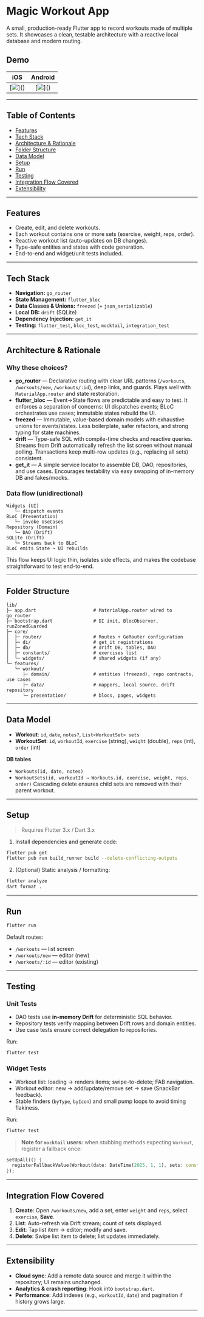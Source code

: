# Magic Workout App

A small, production-ready Flutter app to record workouts made of multiple sets. It showcases a clean, testable architecture with a reactive local database and modern routing.

## Demo

| iOS  | Android |
| :---------------: | :---------------: |
| [![]([https://github.com/loydkim/pixelfield_assessment/blob/main/demo/demo_iOS.gif](https://github.com/loydkim/magic_assessment/blob/main/demo/demo_ios.gif))]() | [![]([https://github.com/loydkim/pixelfield_assessment/blob/main/demo/demo_android.gif](https://github.com/loydkim/magic_assessment/blob/main/demo/demo_android.gif))]() |

---

## Table of Contents

* [Features](#features)
* [Tech Stack](#tech-stack)
* [Architecture & Rationale](#architecture--rationale)
* [Folder Structure](#folder-structure)
* [Data Model](#data-model)
* [Setup](#setup)
* [Run](#run)
* [Testing](#testing)
* [Integration Flow Covered](#integration-flow-covered)
* [Extensibility](#extensibility)

---

## Features

* Create, edit, and delete workouts.
* Each workout contains one or more sets (exercise, weight, reps, order).
* Reactive workout list (auto-updates on DB changes).
* Type-safe entities and states with code generation.
* End-to-end and widget/unit tests included.

---

## Tech Stack

* **Navigation:** `go_router`
* **State Management:** `flutter_bloc`
* **Data Classes & Unions:** `freezed` (+ `json_serializable`)
* **Local DB:** `drift` (SQLite)
* **Dependency Injection:** `get_it`
* **Testing:** `flutter_test`, `bloc_test`, `mocktail`, `integration_test`

---

## Architecture & Rationale

### Why these choices?

* **go\_router** — Declarative routing with clear URL patterns (`/workouts`, `/workouts/new`, `/workouts/:id`), deep links, and guards. Plays well with `MaterialApp.router` and state restoration.
* **flutter\_bloc** — Event→State flows are predictable and easy to test. It enforces a separation of concerns: UI dispatches events; BLoC orchestrates use cases; immutable states rebuild the UI.
* **freezed** — Immutable, value-based domain models with exhaustive unions for events/states. Less boilerplate, safer refactors, and strong typing for state machines.
* **drift** — Type-safe SQL with compile-time checks and reactive queries. Streams from Drift automatically refresh the list screen without manual polling. Transactions keep multi-row updates (e.g., replacing all sets) consistent.
* **get\_it** — A simple service locator to assemble DB, DAO, repositories, and use cases. Encourages testability via easy swapping of in-memory DB and fakes/mocks.

### Data flow (unidirectional)

```
Widgets (UI)
   └─ dispatch events
BLoC (Presentation)
   └─ invoke UseCases
Repository (Domain)
   └─ DAO (Drift)
SQLite (Drift)
   └─ Streams back to BLoC
BLoC emits State → UI rebuilds
```

This flow keeps UI logic thin, isolates side effects, and makes the codebase straightforward to test end-to-end.

---

## Folder Structure

```
lib/
├─ app.dart                     # MaterialApp.router wired to go_router
├─ bootstrap.dart               # DI init, BlocObserver, runZonedGuarded
├─ core/
│  ├─ router/                   # Routes + GoRouter configuration
│  ├─ di/                       # get_it registrations
│  ├─ db/                       # drift DB, tables, DAO
│  ├─ constants/                # exercises list
│  └─ widgets/                  # shared widgets (if any)
└─ features/
   └─ workout/
      ├─ domain/                # entities (freezed), repo contracts, use cases
      ├─ data/                  # mappers, local source, drift repository
      └─ presentation/          # blocs, pages, widgets
```

---

## Data Model

* **Workout**: `id`, `date`, `notes?`, `List<WorkoutSet> sets`
* **WorkoutSet**: `id`, `workoutId`, `exercise` (string), `weight` (double), `reps` (int), `order` (int)

**DB tables**

* `Workouts(id, date, notes)`
* `WorkoutSets(id, workoutId → Workouts.id, exercise, weight, reps, order)`
  Cascading delete ensures child sets are removed with their parent workout.

---

## Setup

> Requires Flutter 3.x / Dart 3.x

1. Install dependencies and generate code:

```bash
flutter pub get
flutter pub run build_runner build --delete-conflicting-outputs
```

2. (Optional) Static analysis / formatting:

```bash
flutter analyze
dart format .
```

---

## Run

```bash
flutter run
```

Default routes:

* `/workouts` — list screen
* `/workouts/new` — editor (new)
* `/workouts/:id` — editor (existing)

---

## Testing

### Unit Tests

* DAO tests use **in-memory Drift** for deterministic SQL behavior.
* Repository tests verify mapping between Drift rows and domain entities.
* Use case tests ensure correct delegation to repositories.

Run:

```bash
flutter test
```

### Widget Tests

* Workout list: loading → renders items; swipe-to-delete; FAB navigation.
* Workout editor: new → add/update/remove set → save (SnackBar feedback).
* Stable finders (`byType`, `byIcon`) and small pump loops to avoid timing flakiness.

Run:

```bash
flutter test
```

> **Note for `mocktail` users:** when stubbing methods expecting `Workout`, register a fallback once:

```dart
setUpAll(() {
  registerFallbackValue(Workout(date: DateTime(2025, 1, 1), sets: const []));
});
```

---

## Integration Flow Covered

1. **Create**: Open `/workouts/new`, add a set, enter `weight` and `reps`, select `exercise`, **Save**.
2. **List**: Auto-refresh via Drift stream; count of sets displayed.
3. **Edit**: Tap list item → editor; modify and save.
4. **Delete**: Swipe list item to delete; list updates immediately.

---

## Extensibility

* **Cloud sync**: Add a remote data source and merge it within the repository; UI remains unchanged.
* **Analytics & crash reporting**: Hook into `bootstrap.dart`.
* **Performance**: Add indexes (e.g., `workoutId`, `date`) and pagination if history grows large.

---
